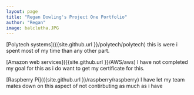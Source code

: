 ```yaml
---
layout: page
title: "Regan Dowling's Project One Portfolio"
author: "Regan"
image: balclutha.JPG
---
```



[Polytech systems]({{site.github.url }}/polytech/polytech)
this is were i spent most of my time than any other part.

[Amazon web services]({{site.github.url }}/AWS/aws)
I have not completed my goal for this as i do want to get my certificate for this.

[Raspberry Pi]({{site.github.url }}/raspberry/raspberry)
I have let my team mates down on this aspect of not contirbuting as much as i have 

